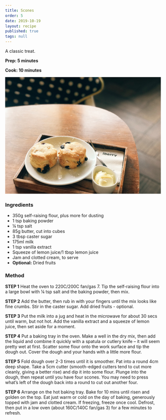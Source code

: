 ```yaml
---
title: Scones
order: 5
date: 2019-10-19
layout: recipe
published: true
tags: null
---
```

A classic treat.

**Prep: 5 minutes**

**Cook: 10 minutes**

![Scones with dried fruit on a white plate, with a side of clotted cream in a small bowl](../uploads/ptmp-eikyqiz45r0-unsplash.jpg "Scones")

### Ingredients

* 350g self-raising flour, plus more for dusting
* 1 tsp baking powder
* ¼ tsp salt
* 85g butter, cut into cubes
* 3 tbsp caster sugar
* 175ml milk
* 1 tsp vanilla extract
* Squeeze of lemon juice/1 tbsp lemon juice
* Jam and clotted cream, to serve
* **Optional:**  Dried fruits

### Method

**STEP 1**
Heat the oven to 220C/200C fan/gas 7. Tip the self-raising flour into a large bowl with ¼ tsp salt and the baking powder, then mix.

**STEP 2**
Add the butter, then rub in with your fingers until the mix looks like fine crumbs. Stir in the caster sugar. Add dried fruits - optional.

**STEP 3**
Put the milk into a jug and heat in the microwave for about 30 secs until warm, but not hot. Add the vanilla extract and a squeeze of lemon juice, then set aside for a moment.

**STEP 4**
Put a baking tray in the oven. Make a well in the dry mix, then add the liquid and combine it quickly with a spatula or cutlery knife – it will seem pretty wet at first. Scatter some flour onto the work surface and tip the dough out. Cover the dough and your hands with a little more flour.

**STEP 5**
Fold dough over 2-3 times until it is smoother. Pat into a round 4cm deep shape. Take a 5cm cutter (smooth-edged cutters tend to cut more cleanly, giving a better rise) and dip it into some flour. Plunge into the dough, then repeat until you have four scones. You may need to press what’s left of the dough back into a round to cut out another four.

**STEP 6**
Arrange on the hot baking tray. Bake for 10 mins until risen and golden on the top. Eat just warm or cold on the day of baking, generously topped with jam and clotted cream. If freezing, freeze once cool. Defrost, then put in a low oven (about 160C/140C fan/gas 3) for a few minutes to refresh.